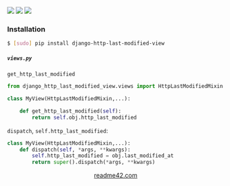 <!--
https://readme42.com
-->


[![](https://img.shields.io/pypi/v/django-http-last-modified-view.svg?maxAge=3600)](https://pypi.org/project/django-http-last-modified-view/)
[![](https://img.shields.io/badge/License-Unlicense-blue.svg?longCache=True)](https://unlicense.org/)
[![](https://github.com/andrewp-as-is/django-http-last-modified-view.py/workflows/tests42/badge.svg)](https://github.com/andrewp-as-is/django-http-last-modified-view.py/actions)

### Installation
```bash
$ [sudo] pip install django-http-last-modified-view
```

##### `views.py`
`get_http_last_modified`
```python
from django_http_last_modified_view.views import HttpLastModifiedMixin

class MyView(HttpLastModifiedMixin,...):

    def get_http_last_modified(self):
        return self.obj.http_last_modified
```

`dispatch`, `self.http_last_modified`:
```python
class MyView(HttpLastModifiedMixin,...):
    def dispatch(self, *args, **kwargs):
        self.http_last_modified = obj.last_modified_at
        return super().dispatch(*args, **kwargs)
```

<p align="center">
    <a href="https://readme42.com/">readme42.com</a>
</p>
